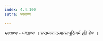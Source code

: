 ```yaml
---
index: 4.4.100
sutra: भक्ताण्णः

---
```

_भक्ताण्णः_ - भक्ताण्णः । सप्तम्यन्तादस्मात्साधुरित्यर्थ इति शेषः ।